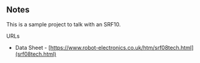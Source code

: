 ## Notes

This is a sample project to talk with an SRF10.

URLs
* Data Sheet - [https://www.robot-electronics.co.uk/htm/srf08tech.html](srf08tech.html)
